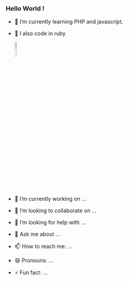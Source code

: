 ### Hello World !

- 🌱 I’m currently learning PHP and javascript.
- 💬 I also code in ruby

  <code><img width="10%" src="https://www.vectorlogo.zone/logos/ruby-lang/ruby-lang-ar21.svg"></code>


- 🔭 I’m currently working on ...
- 👯 I’m looking to collaborate on ...
- 🤔 I’m looking for help with ...
- 💬 Ask me about ...
- 📫 How to reach me: ...
- 😄 Pronouns: ...
- ⚡ Fun fact: ...

